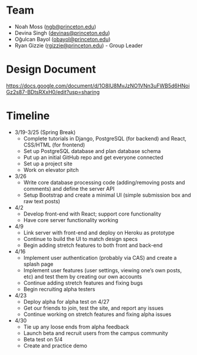 # Team
* Noah Moss (ngb@princeton.edu)  
* Devina Singh (devinas@princeton.edu)  
* Oğulcan Bayol (obayol@princeton.edu)  
* Ryan Gizzie (rgizzie@princeton.edu) - Group Leader  

# Design Document
https://docs.google.com/document/d/1O8IU8MvJzNO1VNn3uFWB5d6HNoiGz2s87-BDtsRXxH0/edit?usp=sharing

# Timeline
* 3/19-3/25 (Spring Break)  
  * Complete tutorials in Django, PostgreSQL (for backend) and React, CSS/HTML (for frontend)  
  * Set up PostgreSQL database and plan database schema  
  * Put up an initial GitHub repo and get everyone connected  
  * Set up a project site  
  * Work on elevator pitch  
* 3/26
  * Write core database processing code (adding/removing posts and comments) and define the server API
  * Setup Bootstrap and create a minimal UI (simple submission box and raw text posts)
* 4/2
  * Develop front-end with React; support core functionality
  * Have core server functionality working
* 4/9
  * Link server with front-end and deploy on Heroku as prototype
  * Continue to build the UI to match design specs
  * Begin adding stretch features to both front and back-end
* 4/16
  * Implement user authentication (probably via CAS) and create a splash page
  * Implement user features (user settings, viewing one’s own posts, etc) and test them by creating our own accounts
  * Continue adding stretch features and fixing bugs
  * Begin recruiting alpha testers
* 4/23
  * Deploy alpha for alpha test on 4/27
  * Get our friends to join, test the site, and report any issues
  * Continue working on stretch features and fixing alpha issues
* 4/30
  * Tie up any loose ends from alpha feedback
  * Launch beta and recruit users from the campus community
  * Beta test on 5/4
  * Create and practice demo
